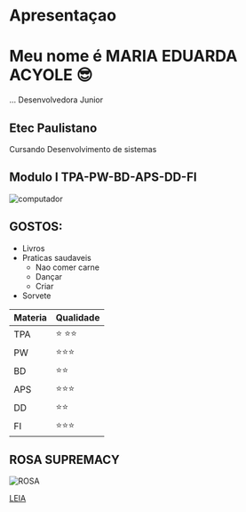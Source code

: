 # Apresentaçao

# Meu nome é MARIA EDUARDA ACYOLE  :sunglasses:	
...
Desenvolvedora Junior  

## Etec Paulistano ##
Cursando Desenvolvimento de sistemas 


## Modulo I TPA-PW-BD-APS-DD-FI ##


![computador](https://i.gifer.com/XXI2.gif/imagens/computador.gif "computador")

## GOSTOS:

+ Livros
+ Praticas saudaveis
  - Nao comer carne
  - Dançar
  - Criar
+ Sorvete


| Materia | Qualidade |
| ------ | ----------- |
| TPA    |   :star: :star::star:  |
| PW     | :star::star::star:|
| BD | :star::star:|
| APS  | :star::star::star:|
| DD  |:star::star: |
| FI   | :star::star::star:|

##  ROSA SUPREMACY  ##
![ROSA](https://encrypted-tbn0.gstatic.com/images?q=tbn:ANd9GcQATW5PfK7jJa0HgY_Z_9lMj0ey37q8Q2jaJw&usqp=CAU/imagens/rosa.jfif "rosa")


[LEIA](https://www.amazon.com.br/Escola-bem-mal-%C3%9Anico-Verdadeiro/dp/8582356455/ref=asc_df_8582356455/?tag=googleshopp00-20&linkCode=df0&hvadid=379715766474&hvpos=&hvnetw=g&hvrand=13270792764084186571&hvpone=&hvptwo=&hvqmt=&hvdev=c&hvdvcmdl=&hvlocint=&hvlocphy=1001773&hvtargid=pla-1621150944406&psc=1 "title text!")



